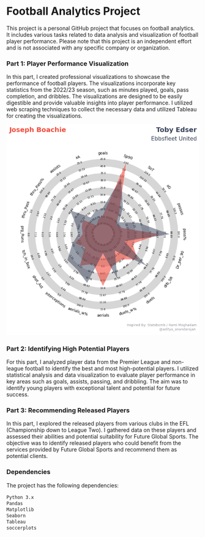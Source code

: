 # Football Analytics Project

This project is a personal GitHub project that focuses on football analytics. It includes various tasks related to data analysis and visualization of football player performance. Please note that this project is an independent effort and is not associated with any specific company or organization.


### Part 1: Player Performance Visualization

In this part, I created professional visualizations to showcase the performance of football players. The visualizations incorporate key statistics from the 2022/23 season, such as minutes played, goals, pass completion, and dribbles. The visualizations are designed to be easily digestible and provide valuable insights into player performance. I utilized web scraping techniques to collect the necessary data and utilized Tableau for creating the visualizations.

<img src="img/radar.png">

### Part 2: Identifying High Potential Players

For this part, I analyzed player data from the Premier League and non-league football to identify the best and most high-potential players. I utilized statistical analysis and data visualization to evaluate player performance in key areas such as goals, assists, passing, and dribbling. The aim was to identify young players with exceptional talent and potential for future success.

### Part 3: Recommending Released Players

In this part, I explored the released players from various clubs in the EFL (Championship down to League Two). I gathered data on these players and assessed their abilities and potential suitability for Future Global Sports. The objective was to identify released players who could benefit from the services provided by Future Global Sports and recommend them as potential clients.

### Dependencies

The project has the following dependencies:

    Python 3.x
    Pandas
    Matplotlib
    Seaborn
    Tableau
    soccerplots